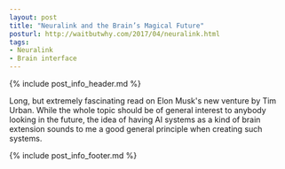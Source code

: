 ```yaml
---
layout: post
title: "Neuralink and the Brain’s Magical Future"
posturl: http://waitbutwhy.com/2017/04/neuralink.html
tags:
- Neuralink
- Brain interface
---
```


{% include post_info_header.md %}

Long, but extremely fascinating read on Elon Musk's new venture by Tim Urban. While the whole topic should be of general interest to anybody looking in the future, the idea of having AI systems as a kind of brain extension sounds to me a good general principle when creating such systems.

<!--more-->
{% include post_info_footer.md %}
